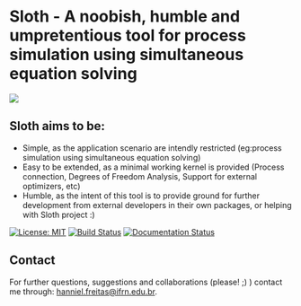 # Sloth - A noobish, humble and umpretentious tool for process simulation using simultaneous equation solving

![](https://github.com/hfsf/sloth/blob/master/docs/imgs/sloth.png)

## Sloth aims to be:

* Simple, as the application scenario are intendly restricted (eg:process simulation using simultaneous equation solving)
* Easy to be extended, as a minimal working kernel is provided (Process connection, Degrees of Freedom Analysis, Support for external optimizers, etc)
* Humble, as the intent of this tool is to provide ground for further development from external developers in their own packages, or helping with Sloth project :)

[![License: MIT](https://img.shields.io/badge/License-MIT-yellow.svg)](https://opensource.org/licenses/MIT)
[![Build Status](https://travis-ci.com/hfsf/sloth.svg?branch=master)](https://travis-ci.com/hfsf/sloth)
[![Documentation Status](https://readthedocs.org/projects/aloth/badge/?version=latest)](https://sloth.readthedocs.io/en/latest/?badge=latest)

## Contact

For further questions, suggestions and collaborations (please! ;) ) contact me through: <hanniel.freitas@ifrn.edu.br>.

